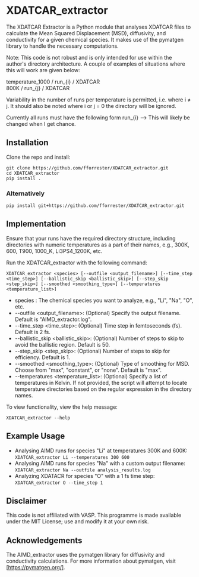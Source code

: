 # XDATCAR_extractor

The XDATCAR Extractor is a Python module that analyses XDATCAR files to calculate the Mean Squared Displacement (MSD), diffusivity, and conductivity for a given chemical species. It makes use of the pymatgen library to handle the necessary computations.

Note: This code is not robust and is only intended for use within the author's directory architecture. A couple of examples of situations where this will work are given below:

temperature_1000 / run_{i} / XDATCAR  
800K / run_{j} / XDATCAR   

Variability in the number of runs per temperature is permitted, i.e. where i ≠ j. It should also be noted where i or j = 0 the directory will be ignored. 

Currently all runs must have the following form run_{i} --> This will likely be changed when I get chance. 

## Installation

Clone the repo and install:
```
git clone https://github.com/fforrester/XDATCAR_extractor.git
cd XDATCAR_extractor
pip install .
```
### Alternatively
```
pip install git+https://github.com/fforrester/XDATCAR_extractor.git
```

## Implementation 

Ensure that your runs have the required directory structure, including directories with numeric temperatures as a part of their names, e.g., 300K, 600, T900, 1000_K, Li3PS4_1200K, etc.

Run the XDATCAR_extractor with the following command:
```
XDATCAR_extractor <species> [--outfile <output_filename>] [--time_step <time_step>] [--ballistic_skip <ballistic_skip>] [--step_skip <step_skip>] [--smoothed <smoothing_type>] [--temperatures <temperature_list>]
```

* species : The chemical species you want to analyze, e.g., "Li", "Na", "O", etc.
* --outfile <output_filename>: (Optional) Specify the output filename. Default is "AIMD_extractor.log".
* --time_step <time_step>: (Optional) Time step in femtoseconds (fs). Default is 2 fs.
* --ballistic_skip <ballistic_skip>: (Optional) Number of steps to skip to avoid the ballistic region. Default is 50.
* --step_skip <step_skip>: (Optional) Number of steps to skip for efficiency. Default is 1.
* --smoothed <smoothing_type>: (Optional) Type of smoothing for MSD. Choose from "max", "constant", or "none". Default is "max".
* --temperatures <temperature_list>: (Optional) Specify a list of temperatures in Kelvin. If not provided, the script will attempt to locate temperature directories based on the regular expression in the directory names.

To view functionality, view the help message:
```
XDATCAR_extractor --help
```
## Example Usage

* Analysing AIMD runs for species "Li" at temperatures 300K and 600K:
```XDATCAR_extractor Li --temperatures 300 600```
* Analysing AIMD runs for species "Na" with a custom output filename:
```XDATCAR_extractor Na --outfile analysis_results.log```
* Analyzing XDATACR for species "O" with a 1 fs time step:
```XDATCAR_extractor O --time_step 1```

## Disclaimer

This code is not affiliated with VASP. This programme is made available under the MIT License; use and modify it at your own risk.

## Acknowledgements
The AIMD_extractor uses the pymatgen library for diffusivity and conductivity calculations. For more information about pymatgen, visit [https://pymatgen.org/].
